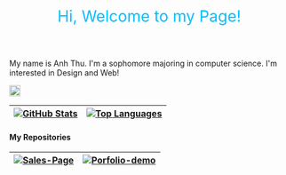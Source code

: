<p align="center" style="font-size:28px; color:#00bfff;">Hi, Welcome to my Page!</p>


<br />

My name is Anh Thu. I'm a sophomore majoring in computer science. I'm interested in Design and Web!
<br />
<!-- Biểu tượng  -->
<a href="https://www.linkedin.com/in/trịnh-thị-anh-thư">
  <img src="https://i.stack.imgur.com/gVE0j.png" alt="LinkedIn" width="20" height="20">
</a>

<br />



<!-- Thống kê GitHub -->
| <a href="https://github.com/thuttat"><img align="center" src="https://github-readme-stats.vercel.app/api?username=thuttat&show_icons=true&include_all_commits=true&hide=prs,issues,contribs&theme=buefy&hide_border=true" alt="GitHub Stats" /></a> | <a href="https://github.com/thuttat"><img align="center" src="https://github-readme-stats.vercel.app/api/top-langs/?username=thuttat&layout=compact&theme=buefy&hide_border=true" alt="Top Languages" /></a> |
| --- | --- |


<!-- Repo -->
#### My Repositories
| <a href="https://github.com/thuttat/Sales-Page"><img align="center" src="https://github-readme-stats.vercel.app/api/pin/?username=thuttat&repo=Sales-Page&theme=buefy&hide_border=true" alt="Sales-Page" /></a> | <a href="https://github.com/thuttat/Porfolio-demo"><img align="center" src="https://github-readme-stats.vercel.app/api/pin/?username=thuttat&repo=Porfolio-demo&theme=buefy&hide_border=true" alt="Porfolio-demo" /></a> |
| ------------------------------------------------------------ | ------------------------------------------------------------------------------ |

